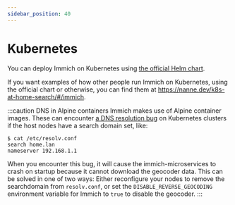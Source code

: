 ```yaml
---
sidebar_position: 40
---
```


# Kubernetes

You can deploy Immich on Kubernetes using [the official Helm chart](https://github.com/immich-app/immich-charts/tree/main/charts/apps/immich). 

If you want examples of how other people run Immich on Kubernetes, using the official chart or otherwise, you can find them at https://nanne.dev/k8s-at-home-search/#/immich.

:::caution DNS in Alpine containers
Immich makes use of Alpine container images. These can encounter [a DNS resolution bug](https://stackoverflow.com/a/65593511) on Kubernetes clusters if the host 
nodes have a search domain set, like:

```
$ cat /etc/resolv.conf
search home.lan
nameserver 192.168.1.1
```

When you encounter this bug, it will cause the immich-microservices to crash on startup because it cannot download 
the geocoder data. This can be solved in one of two ways: Either reconfigure your nodes to remove the searchdomain from 
`resolv.conf`, or set the `DISABLE_REVERSE_GEOCODING` environment variable for Immich to `true` to disable the geocoder.
:::
